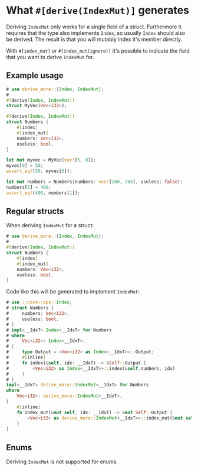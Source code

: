 # What `#[derive(IndexMut)]` generates

Deriving `IndexMut` only works for a single field of a struct.
Furthermore it requires that the type also implements `Index`, so usually
`Index` should also be derived.
The result is that you will mutably index it's member directly.

With `#[index_mut]` or `#[index_mut(ignore)]` it's possible to indicate the
field that you want to derive `IndexMut` for.




## Example usage

```rust
# use derive_more::{Index, IndexMut};
#
#[derive(Index, IndexMut)]
struct MyVec(Vec<i32>);

#[derive(Index, IndexMut)]
struct Numbers {
    #[index]
    #[index_mut]
    numbers: Vec<i32>,
    useless: bool,
}

let mut myvec = MyVec(vec![5, 8]);
myvec[0] = 50;
assert_eq!(50, myvec[0]);

let mut numbers = Numbers{numbers: vec![100, 200], useless: false};
numbers[1] = 400;
assert_eq!(400, numbers[1]);
```




## Regular structs

When deriving `IndexMut` for a struct:

```rust
# use derive_more::{Index, IndexMut};
#
#[derive(Index, IndexMut)]
struct Numbers {
    #[index]
    #[index_mut]
    numbers: Vec<i32>,
    useless: bool,
}
```

Code like this will be generated to implement `IndexMut`:

```rust
# use ::core::ops::Index;
# struct Numbers {
#     numbers: Vec<i32>,
#     useless: bool,
# }
# impl<__IdxT> Index<__IdxT> for Numbers
# where
#     Vec<i32>: Index<__IdxT>,
# {
#     type Output = <Vec<i32> as Index<__IdxT>>::Output;
#     #[inline]
#     fn index(&self, idx: __IdxT) -> &Self::Output {
#         <Vec<i32> as Index<__IdxT>>::index(&self.numbers, idx)
#     }
# }
impl<__IdxT> derive_more::IndexMut<__IdxT> for Numbers
where
    Vec<i32>: derive_more::IndexMut<__IdxT>,
{
    #[inline]
    fn index_mut(&mut self, idx: __IdxT) -> &mut Self::Output {
        <Vec<i32> as derive_more::IndexMut<__IdxT>>::index_mut(&mut self.numbers, idx)
    }
}
```




## Enums

Deriving `IndexMut` is not supported for enums.
